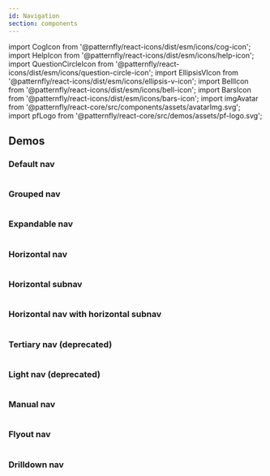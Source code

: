 ```yaml
---
id: Navigation
section: components
---
```


import CogIcon from '@patternfly/react-icons/dist/esm/icons/cog-icon';
import HelpIcon from '@patternfly/react-icons/dist/esm/icons/help-icon';
import QuestionCircleIcon from '@patternfly/react-icons/dist/esm/icons/question-circle-icon';
import EllipsisVIcon from '@patternfly/react-icons/dist/esm/icons/ellipsis-v-icon';
import BellIcon from '@patternfly/react-icons/dist/esm/icons/bell-icon';
import BarsIcon from '@patternfly/react-icons/dist/esm/icons/bars-icon';
import imgAvatar from '@patternfly/react-core/src/components/assets/avatarImg.svg';
import pfLogo from '@patternfly/react-core/src/demos/assets/pf-logo.svg';

## Demos

### Default nav

```js file='./examples/Nav/NavDefault.tsx' isFullscreen
```

### Grouped nav

```js file='./examples/Nav/NavGrouped.tsx' isFullscreen
```

### Expandable nav

```js file='./examples/Nav/NavExpandable.tsx' isFullscreen
```

### Horizontal nav

```js file='./examples/Nav/NavHorizontal.tsx' isFullscreen
```

### Horizontal subnav

```js file='./examples/Nav/NavWithSubnav.tsx' isFullscreen
```

### Horizontal nav with horizontal subnav

```js file='./examples/Nav/NavHorizontalWithSubnav.tsx' isFullscreen
```

### Tertiary nav (deprecated)

```js file='./examples/Nav/deprecated/NavTertiary.tsx' isFullscreen
```

### Light nav (deprecated)

```js file='./examples/Nav/deprecated/NavLight.tsx' isFullscreen
```

### Manual nav

```js file='./examples/Nav/NavManual.tsx' isFullscreen
```

### Flyout nav

```js file='./examples/Nav/NavFlyout.tsx' isFullscreen
```

### Drilldown nav

```js isBeta isFullscreen file="./examples/Nav/NavDrilldown.tsx"
```
